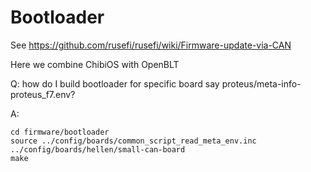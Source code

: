 # Bootloader

See https://github.com/rusefi/rusefi/wiki/Firmware-update-via-CAN

Here we combine ChibiOS with OpenBLT

Q: how do I build bootloader for specific board say proteus/meta-info-proteus_f7.env?

A:
```
cd firmware/bootloader
source ../config/boards/common_script_read_meta_env.inc ../config/boards/hellen/small-can-board
make
```
